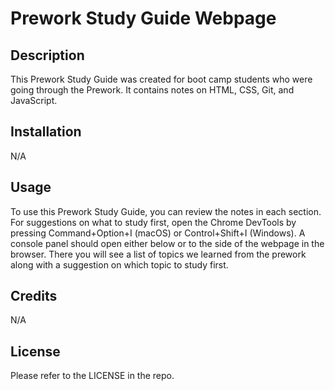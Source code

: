 # Prework Study Guide Webpage


## Description
This Prework Study Guide was created for boot camp students who were going through the Prework. It contains notes on HTML, CSS, Git, and JavaScript.

 
## Installation

N/A
## Usage

To use this Prework Study Guide, you can review the notes in each section. For suggestions on what to study first, open the Chrome DevTools by pressing Command+Option+I (macOS) or Control+Shift+I (Windows). A console panel should open either below or to the side of the webpage in the browser. There you will see a list of topics we learned from the prework along with a suggestion on which topic to study first.


## Credits

N/A

## License

Please refer to the LICENSE in the repo.
 
